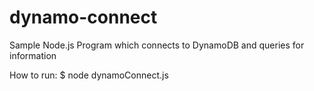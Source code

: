 # dynamo-connect
Sample Node.js Program which connects to DynamoDB and queries for information

How to run:
$ node dynamoConnect.js
